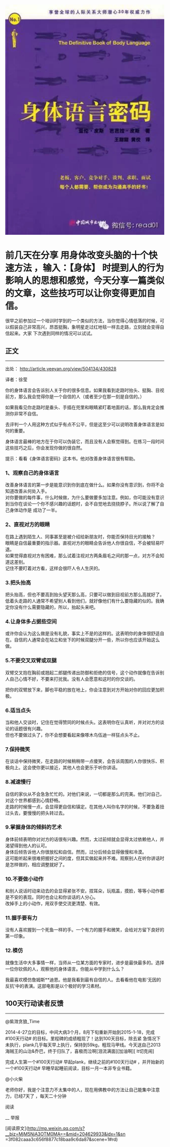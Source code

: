 ![](_resources/改善身体语言的十二个技巧image0.jpg)

# 前几天在分享 用身体改变头脑的十个快速方法 ，输入：【身体】 时提到人的行为影响人的思想和感觉，今天分享一篇类似的文章，这些技巧可以让你变得更加自信。  

很早之前参加过一个培训时学到的一个类似的方法，当你觉得心情低落的时候，可以假装自己非常高兴，昂首挺胸，象明星走过红地毯一样去走路，立刻就会变得自信起来。大家
下次遇到同样的情况可以试试。

## 正文

* * *

出处： http://article.yeeyan.org/view/504134/430828

译者：徐莹

你的身体语言会告诉别人关于你的很多信息。如果我看到走路时抬头、挺胸、目视前方，那么我会觉得你是一个自信的人（或者至少在那一刻是自信的。）

如果我看见你走路时是垂头、手插在兜里和眼睛紧盯着地面的话，那么我肯定会推测你非常不自信。

去评判一个人用这种方式似乎有点不公平，但是这至少可以说明改善身体语言是如何的重要。

身体语言最棒的地方在于你可以伪装它，而且没有人会察觉得到。在练习一段时间这些技巧之后，你会发现你做的很自然。

提示：看看《身体语言密码》这本书。他对改善身体语言很有帮助。

### 1、观察自己的身体语言

改善身体语言的第一步是能意识到你到底在做什么。如果你没有意识到，你将不会知道改善从何处入手。  
对你要做的每件事，什么时候做，为什么要做要多加注意。例如，你可能没有意识到当你在谈论一个你不感兴趣的话题时，会不自觉地去挠挠脖子。所以说了解了自己身体动作是
成功了一半。

### 2、直视对方的眼睛

在路上遇到陌生人、同事甚至是被介绍给新朋友时，你能否保持目光的接触？  
眼睛是自信最重要的指示器。直视对方的眼睛会告诉他人你很自信，不会被轻易吓退。  
如果觉得直视对方有困难，那么试着注视对方两条眉毛之间的那一点，对方不会知道这差别。  
记住不要盯着对方看，这样会很吓人令人生厌的。

### 3.把头抬高

把头抬高，但也不要高到抬头望天那么高，只要可以做到目视前方那么高就好了。  
低着头走路的人通常不希望别人看到他们，就好像他们有什么要隐藏的似的。我确定你没有什么需要隐藏的，所以，抬起头来吧。

### 4.让身体多占据些空间

或许你会认为这么做是没有礼貌，事实上不是的这样的。这表明你的身体很舒适自在。自信的人通常会在站立和坐下的时候双腿分开一些，所以你也应该开始这么做。

### 5.不要交叉双臂或双腿

双臂交叉抱在胸前或翘起二郎腿传递出防御和拒绝的信号，这个动作就像在告诉别人自己心情不好，不要来打扰我。没有人会愿意和这时的你交谈的。

把你的双臂放下来，脚也平稳的放在地上，你会注意到对方开始对你的回应更加积极。

### 6.适当点头

当和他人交谈时，记住在觉得赞同的时候点头。这表明你在认真听，并对对方的谈论的话题很有兴趣。  
但也不要做过头了，你不会想要看起来像啄木鸟伍迪一样狂点头不止。

### 7.保持微笑

在谈话中保持微笑，在走路的时候稍稍带一点傻笑，会告诉周围的人你很快乐、积极向上。这会使你更以接近，其他人也会更乐于听你讲话。

### 8.减速慢行

自信的家伙从不会急急忙忙的。对他们来说，一切都是那么的完美。他们对自己，对这个世界都感到心情舒畅。  
走路的时候慢一点，会显得更自信和镇定。在其他人叫你名字的时候，不要急着扭过头去，要慢慢的把头转过去。

### 9.掌握身体的倾斜的艺术

身体前倾表明你对对方的话很有兴趣。然而，太过前倾就会显得太过依赖他人，并渴望得到他人的认可。  
身体后倾告诉他人你很放松和自信。然而，过分后倾会显得傲慢和冷漠。  
这可能听起来很难把握好之间的度，但其实做起来并不难。观察别人在听你讲话时是怎样做的，相应调整就好了。

### 10.不要做小动作

和别人说话时动来动去的会显得紧张不安。捏耳朵，玩瓶盖，摸脸，等等小动作都是不安的表现。同时也会让和你谈话的人分心。  
改掉手上的小动作，用双手使交流更清楚、有效。

### 11.握手要有力

没有人喜欢握到一个死鱼一样的手。一个有力的握手和微笑，会给对方留下良好的第一印象。

### 12.模仿

就像生活中大多事情一样，当师从一位某方面的专家时，进步是最快最多的。选择一位你钦佩的人，观察他的身体语言。你能从中学到什么么？

我最喜欢模仿詹姆斯**迪恩。他是我看到最有自信的人。去看看他在电影‘无因的反抗’中的表演。这部电影是以个极好的学习素材。

## 100天行动读者反馈

* * *

@紫溦贪狼_Time

2014-4-27立的目标，中间大病3个月，8月下旬重新开始到2015-1-18，完成#100天行动# 的目标。里程碑的成绩粗现了！达到100天目标，除去紧
急情况下未执行，plank几乎每天早上执行，保持到59kg，粗现马甲线。今天送自己2013海贼王的山治&乔巴，终于归队了，喜极而泣啊[泪流满面][加油啊][
lt切克闹]

完成人生第一个#100天行动# 早起plank，继续之前的#100天行动# ，并开始新的一个#100天行动# 早睡早起睡前阅读，目标一月一本非专业书籍。

@小火柴

老师你好，我是个注意力不太集中的人，现在用佛教中的方法让自己能集中注意力，已经7天了 ，每天二十分钟

  

阅读

__ 举报

[阅读原文](http://mp.weixin.qq.com/s?__biz=MjM5NjA3OTM0MA==&mid=204629933&idx=1&sn
=3f082caaa3c656f8877c18baa9c6da87&scene=1#rd)

